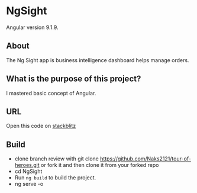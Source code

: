 # NgSight

Angular version 9.1.9.

## About

The Ng Sight app is business intelligence dashboard helps manage orders.

## What is the purpose of this project?

I mastered basic concept of Angular.

## URL

Open this code on [stackblitz](http://stackblitz.com/github/Naks2121/ngsight)

## Build

* clone branch review with git clone https://github.com/Naks2121/tour-of-heroes.git or fork it and then clone it from your forked repo
* cd NgSight
* Run `ng build` to build the project.
* ng serve -o
